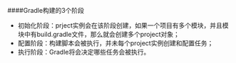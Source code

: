 ####Gradle构建的3个阶段
- 初始化阶段：prject实例会在该阶段创建，如果一个项目有多个模块，并且模块中有build.gradle文件，那么就会创建多个project对象；
- 配置阶段：构建脚本会被执行，并未每个project实例创建和配置任务；
- 执行阶段：Gradle将会决定哪些任务会被执行。





